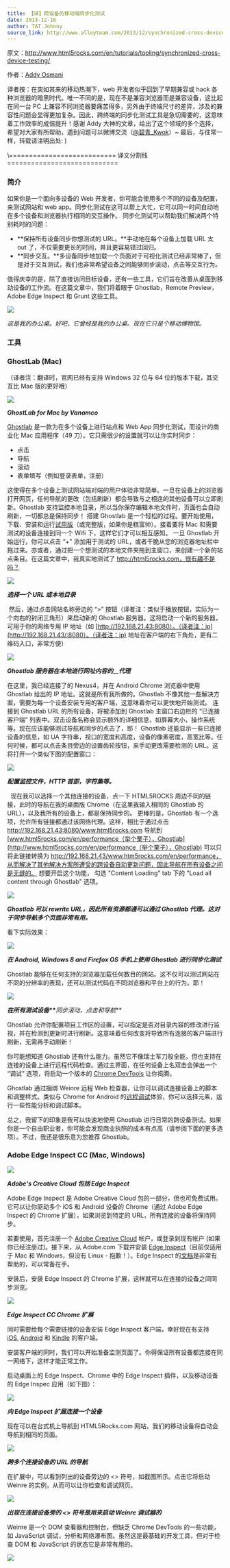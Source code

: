 ```yaml
---
title: 【译】跨设备的移动端同步化测试
date: 2013-12-16
author: TAT.Johnny
source_link: http://www.alloyteam.com/2013/12/synchronized-cross-device-testing/
---
```


<!-- {% raw %} - for jekyll -->

原文：<http://www.html5rocks.com/en/tutorials/tooling/synchronized-cross-device-testing/>

作者：[Addy Osmani](http://www.html5rocks.com/profiles/#addyosmani)

译者按：在突如其来的移动热潮下，web 开发者似乎回到了早期兼容或 hack 各种浏览器的暗黑时代。唯一不同的是，现在不是兼容浏览器而是兼容设备，这比起在同一台 PC 上兼容不同浏览器要痛苦得多，另外由于终端尺寸的差异，涉及的兼容性问题会显得更加复杂。因此，跨终端的同步化测试工具是急切需要的，这意味着工作效率的成倍提升！感谢 Addy 大神的文章，给出了这个领域的多个选择，希望对大家有所帮助，遇到问题可以微博交流（[@碧青\_Kwok](http://weibo.com/lovelovelt)）~ 最后，与往常一样，转载请注明出处: )

\\=========================== 译文分割线 ============================

### 简介

如果你是一个面向多设备的 Web 开发者，你可能会使用多个不同的设备及配置，来测试网站和 web app。同步化测试在这可以帮上大忙，它可以同一时间自动地在多个设备和浏览器执行相同的交互操作。 同步化测试可以帮助我们解决两个特别耗时的问题：

-   **保持所有设备同步你想测试的 URL。**手动地在每个设备上加载 URL 太 out 了，不仅需要更长的时间，并且更容易错过回归。
-   **同步交互。**多设备同步地加载一个页面对于可视化测试已经非常棒了，但是对于交互测试，我们也非常希望设备之间能够同步滚动，点击等交互行为。

值得庆幸的是，除了直接访问目标设备，还有一些工具，它们旨在改善从桌面到移动设备的工作流。在这篇文章中，我们将着眼于 Ghostlab，Remote Preview，Adobe Edge Inspect 和 Grunt 这些工具。

![](http://www.html5rocks.com/static/images/screenshots/crossdevice/image10.jpg)

_这是我的办公桌。好吧，它曾经是我的办公桌。现在它只是个移动博物馆。_

### 工具

### GhostLab (Mac)

（译者注：翻译时，官网已经有支持 Windows 32 位与 64 位的版本下载，其交互比 Mac 版的更好哦）

![](http://www.html5rocks.com/static/images/screenshots/crossdevice/image00.png)

**_GhostLab for Mac by Vanamco_**

[Ghostlab](http://vanamco.com/ghostlab/) 是一款为在多个设备上进行站点和 Web App 同步化测试，而设计的商业化 Mac 应用程序（49 刀）。它只需很少的设置就可以让你实时同步：

-   点击
-   导航
-   滚动
-   表单填写（例如登录表单，注册）

这使得在多个设备上测试网站端对端的用户体验非常简单。一旦在设备上的浏览器打开网页，任何导航的更改（包括刷新）都会导致与之相连的其他设备可以立即刷新。Ghostlab 支持监控本地目录，所以当你保存编辑本地文件时，页面也会自动刷新，一切都总是保持同步！ 搭建 Ghostlab 是一个轻松的过程。要开始使用，下载、安装和运行[试用版](http://awesome.vanamco.com/downloads/ghostlab/latest/Ghostlab.dmg)（或完整版，如果你是糕富帅）。接着要将 Mac 和需要测试的设备连接到同一个 Wifi 下，这样它们才可以相互感知。 一旦 Ghostlab 开始运行，你可以点击 “+” 添加用于测试的 URL，或者干脆从您的浏览器地址栏中拖过来。亦或者，通过把一个想测试的本地文件夹拖到主窗口，来创建一个新的站点条目。在这篇文章中，我真实地测试了 <http://html5rocks.com，很有趣不是吗？>

![](http://www.html5rocks.com/static/images/screenshots/crossdevice/image06.png)

_**选择一个 URL 或本地目录**_

 然后，通过点击网站名称旁边的 “>” 按钮（译者注：类似于播放按钮，实际为一个向右的封闭三角形）来启动新的 Ghostlab 服务器。这将启动一个新的服务器，可用于你的网络专用 IP 地址（如 [http://192.168.21.43:8080）。（译者注：ip](http://192.168.21.43/:8080）。（译者注：ip) 地址在客户端的右下角处，更有二维码入口，非常方便）

![](http://www.html5rocks.com/static/images/screenshots/crossdevice/image11.jpg)

_**Ghostlab 服务器在本地进行******网址******内容的**\_\_**代理**_

在这里，我已经连接了的 Nexus4，并在 Android Chrome 浏览器中使用 Ghostlab 给出的 IP 地址。这就是所有我所做的。Ghostlab 不像其他一些解决方案，需要为每一个设备安装专用的客户端，这意味着你可以更快地开始测试。 连接到 Ghostlab URL 的所有设备，将被添加到 Ghostlab 主窗口右边栏的 “已连接客户端” 列表中。双击设备名称会显示额外的详细信息，如屏幕大小，操作系统等。现在应该能够测试导航和同步的点击了，耶！ Ghostlab 还能显示一些已连接设备的信息，如 UA 字符串，视口的宽度和高度，设备的像素密度，高宽比等。任何时候，都可以点击条目旁边的设置齿轮按钮，来手动更改需要检测的 URL。这将打开一个类似下图的配置窗口：

![](http://www.html5rocks.com/static/images/screenshots/crossdevice/image05.png)

_**配置监控文件，HTTP 首部，字符集等。**_

  现在我可以选择一个其他连接的设备，点一下 HTML5ROCKS 周边不同的链接，此时的导航在我的桌面版 Chrome（在这里我输入相同的 Ghostlab 的 URL），以及我所有的设备上，都是保持同步的。 更棒的是，Ghostlab 有一个选项，允许所有链接都通过该网络代理。这样，相比于通过点击 <http://192.168.21.43:8080/www.html5rocks.com> 导航到 [www.html5rocks.com/en/performance（举个栗子），Ghostlab](http://www.html5rocks.com/en/performance（举个栗子），Ghostlab) 可以只将此链接转换为 <http://192.168.21.43/www.htm5rocks.com/en/performance，从而解决了其他解决方案所遭受的跨设备自动更新问题，因此导航在所有设备之间是无缝的。> 想要开启这个功能， 勾选 "Content Loading" tab 下的 "Load all content through Ghostlab" 选项。

![](http://www.html5rocks.com/static/images/screenshots/crossdevice/image08.png)

_**Ghostlab 可以 rewrite URL，因此所有资源都通可以通过 Ghostlab 代理。这对于同步导航多个页面非常有用。**_

看下实际效果：

![](http://www.html5rocks.com/static/images/screenshots/crossdevice/image18.jpg)

_**在 Android, Windows 8 and Firefox OS 手机上使用 Ghostlab 进行同步化测试**_

Ghostlab 能够在任何支持的浏览器加载任何数目的网站。这不仅可以测试网站在不同的分辨率的表现，还可以测试代码在不同浏览器和平台上的行为。耶！

![](http://www.html5rocks.com/static/images/screenshots/crossdevice/ghostlabanim.gif)

**_在所有测试设备_\*\***_同步滚动，点击和导航_\*\*

Ghostlab 允许你配置项目工作区的设置，可以指定是否对目录内容的修改进行监视，并在检测到更新时进行刷新。这意味着任何改变将导致所有连接的客户端进行刷新，无需再手动刷新！

你可能想知道 Ghostlab 还有什么能力。虽然它不像瑞士军刀般全能，但也支持在连接的设备上进行远程代码检查。通过主界面，在任何设备上名双击会弹出一个 “调试” 选项，将启动一个版本的 [Chrome DevTools](http://devtools.chrome.com/) 让你捣腾。

Ghostlab 通过捆绑 Weinre 远程 Web 检查器，让你可以调试连接设备上的脚本和调整样式。类似与 Chrome for Android 的[远程调试](https://developers.google.com/chrome-developer-tools/docs/remote-debugging)体验，你可以选择元素，运行一些性能分析和调试脚本。

总之，我留下的印象是我可以快速地使用 Ghostlab 进行日常的跨设备测试。如果你是一个自由职业者，你可能会发现商业执照的成本有点高（请参阅下面的更多选项）。不过，我还是很乐意为您推荐 Ghostlab。

### Adobe Edge Inspect CC (Mac, Windows)

![](http://www.html5rocks.com/static/images/screenshots/crossdevice/image12.png)

_**Adobe's Creative Cloud 包括 Edge Inspect**_

Adobe Edge Inspect 是 Adobe Creative Cloud 包的一部分，但也可免费试用。它可以让你驱动多个 iOS 和 Android 设备的 Chrome（通过 Adobe Edge Inspect 的 Chrome 扩展），如果浏览到特定的 URL，所有连接的设备将保持同步。

若要使用，首先注册一个 [Adobe Creative Cloud](http://creative.adobe.com/) 帐户，或登录到现有帐户 (如果你已经注册过)。接下来，从 Adobe.com 下载并安装 [Edge Inspect](https://creative.adobe.com/inspect)（目前仅适用于 Mac 和 Windows，但没有 Linux - 抱歉！）。Edge Inspect 的[文档](http://forums.adobe.com/docs/DOC-2535)是非常有帮助的，可以常备在手。

安装后，安装 Edge Inspect 的 Chrome 扩展，这样就可以在连接的设备之间同步浏览。

![](http://www.html5rocks.com/static/images/screenshots/crossdevice/image03.png)

**_Edge Inspect CC Chrome 扩展_**

同时需要给每个需要链接的设备安装 Edge Inspect 客户端，幸好现在有支持 [iOS](http://www.adobe.com/go/edgeinspect_ios), [Android](http://www.adobe.com/go/edgeinspect_android) 和 [Kindle](http://www.adobe.com/go/edgeinspect_amazon) 的客户端。

安装客户端的同时，我们可以开始准备监测页面了。你得保证所有设备都连接在同一网络下，这样才能正常工作。

启动桌面上的 Edge Inspect、Chrome 中的 Edge Inspect 插件，以及移动设备的 Edge Inspec 应用（如下图）：

![](http://www.html5rocks.com/static/images/screenshots/crossdevice/image02.png)

**_向 Edge Inspect 扩展连接一个设备_**

现在可以在台式机上导航到 HTML5Rocks.com 网站，我们的移动设备将自动会导航到相同的页面。

![](http://www.html5rocks.com/static/images/screenshots/crossdevice/image17.jpg)

**_跨多个连接设备的 URL 的导航_**

在扩展中，可以看到列出的设备旁边的 &lt;> 符号，如截图所示。点击它将启动 Weinre 的实例，从而可以让你检查和调试网页。

![](http://www.html5rocks.com/static/images/screenshots/crossdevice/image01.png)

_**出现在连接设备旁的 &lt;> 符号是用来启动 Weinre 调试器的**_

Weinre 是一个 DOM 查看器和控制台，但缺乏 Chrome DevTools 的一些功能，如 JavaScript 调试，分析和网络瀑布图。虽然这是最基础的开发工具，但对于检查 DOM 和 JavaScript 的状态它是非常有用的。

![](http://www.html5rocks.com/static/images/screenshots/crossdevice/image13.png)


<!-- {% endraw %} - for jekyll -->